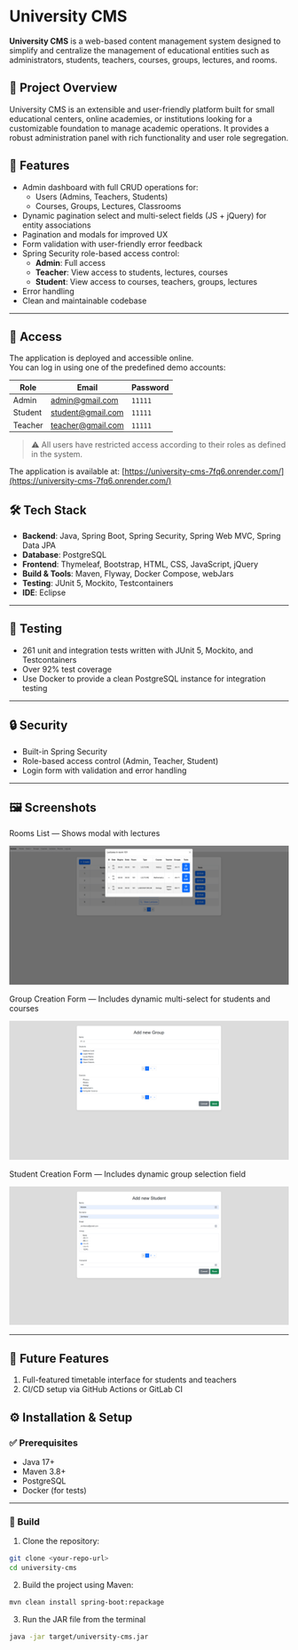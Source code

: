 # University CMS

**University CMS** is a web-based content management system designed to simplify and centralize the management of educational entities such as administrators, students, teachers, courses, groups, lectures, and rooms.

## 📌 Project Overview

University CMS is an extensible and user-friendly platform built for small educational centers, online academies, or institutions looking for a customizable foundation to manage academic operations. It provides a robust administration panel with rich functionality and user role segregation.

## 🚀 Features

- Admin dashboard with full CRUD operations for:
  - Users (Admins, Teachers, Students)
  - Courses, Groups, Lectures, Classrooms
- Dynamic pagination select and multi-select fields (JS + jQuery) for entity associations
- Pagination and modals for improved UX
- Form validation with user-friendly error feedback
- Spring Security role-based access control:
  - **Admin**: Full access
  - **Teacher**: View access to students, lectures, courses
  - **Student**: View access to courses, teachers, groups, lectures
- Error handling
- Clean and maintainable codebase

---

## 🔑 Access

The application is deployed and accessible online.  
You can log in using one of the predefined demo accounts:

| Role     | Email               | Password |
|----------|---------------------|----------|
| Admin    | admin@gmail.com     | `11111`  |
| Student  | student@gmail.com   | `11111`  |
| Teacher  | teacher@gmail.com   | `11111`  |

> ⚠️ All users have restricted access according to their roles as defined in the system.

The application is available at: [https://university-cms-7fq6.onrender.com/](https://university-cms-7fq6.onrender.com/)

## 🛠️ Tech Stack

- **Backend**: Java, Spring Boot, Spring Security, Spring Web MVC, Spring Data JPA
- **Database**: PostgreSQL
- **Frontend**: Thymeleaf, Bootstrap, HTML, CSS, JavaScript, jQuery
- **Build & Tools**: Maven, Flyway, Docker Compose, webJars
- **Testing**: JUnit 5, Mockito, Testcontainers
- **IDE**: Eclipse

---
## 🧪 Testing
- 261 unit and integration tests written with JUnit 5, Mockito, and Testcontainers
- Over 92% test coverage
- Use Docker to provide a clean PostgreSQL instance for integration testing

---

## 🔒 Security
- Built-in Spring Security
- Role-based access control (Admin, Teacher, Student)
- Login form with validation and error handling

---

## 🖼️ Screenshots

Rooms List — Shows modal with lectures

![Room table](assets/room-table-modal.png)

Group Creation Form — Includes dynamic multi-select for students and courses

![Group Creation Form](assets/create-group.png)

Student Creation Form — Includes dynamic group selection field

![Student Creation Form](assets/create-student.png)

---

## 🔮 Future Features
1. Full-featured timetable interface for students and teachers
2. CI/CD setup via GitHub Actions or GitLab CI

## ⚙️ Installation & Setup

### ✅ Prerequisites

- Java 17+
- Maven 3.8+
- PostgreSQL
- Docker (for tests)

---

### 🧱 Build

1. Clone the repository:
```bash
git clone <your-repo-url>
cd university-cms
```
2. Build the project using Maven:

```bash
mvn clean install spring-boot:repackage
```
3. Run the JAR file from the terminal
```bash
java -jar target/university-cms.jar
```
